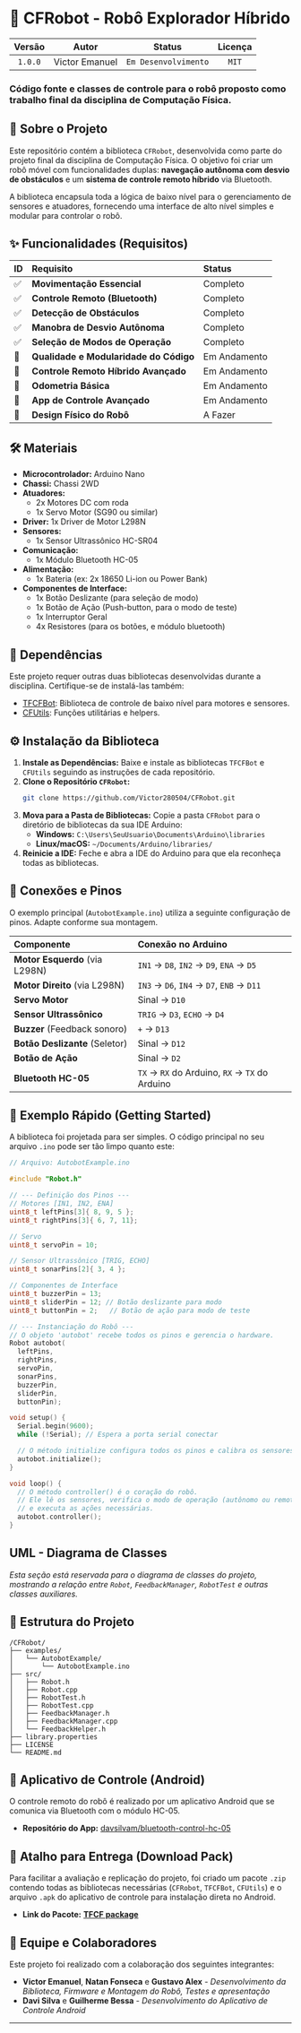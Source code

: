 # 🤖 CFRobot - Robô Explorador Híbrido

| **Versão** | **Autor** | **Status** | **Licença** |
| :---: | :---: | :---: | :---: |
| `1.0.0` | Victor Emanuel | `Em Desenvolvimento` | `MIT` |

### Código fonte e classes de controle para o robô proposto como trabalho final da disciplina de Computação Física.

## 📜 Sobre o Projeto

Este repositório contém a biblioteca `CFRobot`, desenvolvida como parte do projeto final da disciplina de Computação Física. O objetivo foi criar um robô móvel com funcionalidades duplas: **navegação autônoma com desvio de obstáculos** e um **sistema de controle remoto híbrido** via Bluetooth.

A biblioteca encapsula toda a lógica de baixo nível para o gerenciamento de sensores e atuadores, fornecendo uma interface de alto nível simples e modular para controlar o robô.

## ✨ Funcionalidades (Requisitos)

| ID | Requisito | Status |
| :--- | :--- | :--- |
| ✅ | **Movimentação Essencial** | Completo |
| ✅ | **Controle Remoto (Bluetooth)** | Completo |
| ✅ | **Detecção de Obstáculos** | Completo |
| ✅ | **Manobra de Desvio Autônoma** | Completo |
| ✅ | **Seleção de Modos de Operação** | Completo |
| 🔄 | **Qualidade e Modularidade do Código** | Em Andamento |
| 🔄 | **Controle Remoto Híbrido Avançado** | Em Andamento |
| 🔄 | **Odometria Básica** | Em Andamento |
| 🔄 | **App de Controle Avançado** | Em Andamento |
| 📝 | **Design Físico do Robô** | A Fazer |

## 🛠️ Materiais

* **Microcontrolador:** Arduino Nano
* **Chassi:** Chassi 2WD
* **Atuadores:**
  * 2x Motores DC com roda
  * 1x Servo Motor (SG90 ou similar)
* **Driver:** 1x Driver de Motor L298N
* **Sensores:**
  * 1x Sensor Ultrassônico HC-SR04
* **Comunicação:**
  * 1x Módulo Bluetooth HC-05
* **Alimentação:**
  * 1x Bateria (ex: 2x 18650 Li-ion ou Power Bank)
* **Componentes de Interface:**
  * 1x Botão Deslizante (para seleção de modo)
  * 1x Botão de Ação (Push-button, para o modo de teste)
  * 1x Interruptor Geral
  * 4x Resistores (para os botões, e módulo bluetooth)

## 🔗 Dependências

Este projeto requer outras duas bibliotecas desenvolvidas durante a disciplina. Certifique-se de instalá-las também:

- [TFCFBot](https://github.com/Victor280504/tfcfbot): Biblioteca de controle de baixo nível para motores e sensores.
- [CFUtils](https://github.com/Victor280504/cfutils): Funções utilitárias e helpers.

## ⚙️ Instalação da Biblioteca

1.  **Instale as Dependências:** Baixe e instale as bibliotecas `TFCFBot` e `CFUtils` seguindo as instruções de cada repositório.
2.  **Clone o Repositório `CFRobot`:**
    ```bash
    git clone https://github.com/Victor280504/CFRobot.git
    ```
3.  **Mova para a Pasta de Bibliotecas:**
    Copie a pasta `CFRobot` para o diretório de bibliotecas da sua IDE Arduino:
    * **Windows:** `C:\Users\SeuUsuario\Documents\Arduino\libraries`
    * **Linux/macOS:** `~/Documents/Arduino/libraries/`
4.  **Reinicie a IDE:**
    Feche e abra a IDE do Arduino para que ela reconheça todas as bibliotecas.

## 🔌 Conexões e Pinos

O exemplo principal (`AutobotExample.ino`) utiliza a seguinte configuração de pinos. Adapte conforme sua montagem.

| Componente | Conexão no Arduino |
| :--- | :--- |
| **Motor Esquerdo** (via L298N) | `IN1` -> `D8`, `IN2` -> `D9`, `ENA` -> `D5` |
| **Motor Direito** (via L298N) | `IN3` -> `D6`, `IN4` -> `D7`, `ENB` -> `D11` |
| **Servo Motor** | Sinal -> `D10` |
| **Sensor Ultrassônico** | `TRIG` -> `D3`, `ECHO` -> `D4` |
| **Buzzer** (Feedback sonoro) | `+` -> `D13` |
| **Botão Deslizante** (Seletor) | Sinal -> `D12` |
| **Botão de Ação** | Sinal -> `D2` |
| **Bluetooth HC-05** | `TX` -> `RX` do Arduino, `RX` -> `TX` do Arduino |

## 🚀 Exemplo Rápido (Getting Started)

A biblioteca foi projetada para ser simples. O código principal no seu arquivo `.ino` pode ser tão limpo quanto este:

```cpp
// Arquivo: AutobotExample.ino

#include "Robot.h"

// --- Definição dos Pinos ---
// Motores [IN1, IN2, ENA]
uint8_t leftPins[3]{ 8, 9, 5 };
uint8_t rightPins[3]{ 6, 7, 11};

// Servo
uint8_t servoPin = 10;

// Sensor Ultrassônico [TRIG, ECHO]
uint8_t sonarPins[2]{ 3, 4 };

// Componentes de Interface
uint8_t buzzerPin = 13;
uint8_t sliderPin = 12; // Botão deslizante para modo
uint8_t buttonPin = 2;   // Botão de ação para modo de teste

// --- Instanciação do Robô ---
// O objeto 'autobot' recebe todos os pinos e gerencia o hardware.
Robot autobot(
  leftPins,
  rightPins,
  servoPin,
  sonarPins,
  buzzerPin,
  sliderPin,
  buttonPin);

void setup() {
  Serial.begin(9600);
  while (!Serial); // Espera a porta serial conectar

  // O método initialize configura todos os pinos e calibra os sensores.
  autobot.initialize();
}

void loop() {
  // O método controller() é o coração do robô.
  // Ele lê os sensores, verifica o modo de operação (autônomo ou remoto)
  // e executa as ações necessárias.
  autobot.controller();
}
```

##  UML - Diagrama de Classes

*Esta seção está reservada para o diagrama de classes do projeto, mostrando a relação entre `Robot`, `FeedbackManager`, `RobotTest` e outras classes auxiliares.*

## 📁 Estrutura do Projeto

```
/CFRobot/
├── examples/
│   └── AutobotExample/
│       └── AutobotExample.ino
├── src/
│   ├── Robot.h
│   ├── Robot.cpp
│   ├── RobotTest.h
│   ├── RobotTest.cpp
│   ├── FeedbackManager.h
│   ├── FeedbackManager.cpp
│   └── FeedbackHelper.h
├── library.properties
├── LICENSE
└── README.md
```

## 📱 Aplicativo de Controle (Android)

O controle remoto do robô é realizado por um aplicativo Android que se comunica via Bluetooth com o módulo HC-05.

* **Repositório do App:** [davsilvam/bluetooth-control-hc-05](https://github.com/davsilvam/bluetooth-control-hc-05)

## 🚀 Atalho para Entrega (Download Pack)

Para facilitar a avaliação e replicação do projeto, foi criado um pacote `.zip` contendo todas as bibliotecas necessárias (`CFRobot`, `TFCFBot`, `CFUtils`) e o arquivo `.apk` do aplicativo de controle para instalação direta no Android.

* **Link do Pacote:** **[TFCF package](https://drive.google.com/drive/folders/11ltiSsJKyzZRNag5bbc_1_RpNF3kYIGa?usp=sharing)**

## 🤝 Equipe e Colaboradores

Este projeto foi realizado com a colaboração dos seguintes integrantes:

* **Victor Emanuel**, **Natan Fonseca** e **Gustavo Alex** - *Desenvolvimento da Biblioteca, Firmware e Montagem do Robô, Testes e apresentação*
* **Davi Silva** e **Guilherme Bessa** - *Desenvolvimento do Aplicativo de Controle Android*

---